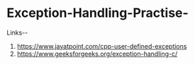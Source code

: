 # Exception-Handling-Practise-
Links--
1) https://www.javatpoint.com/cpp-user-defined-exceptions
2) https://www.geeksforgeeks.org/exception-handling-c/
